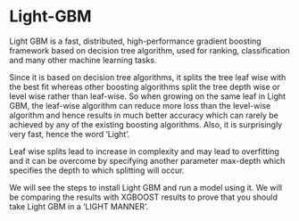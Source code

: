 # Light-GBM
Light GBM is a fast, distributed, high-performance gradient boosting framework based on decision tree algorithm, used for ranking, classification and many other machine learning tasks.

Since it is based on decision tree algorithms, it splits the tree leaf wise with the best fit whereas other boosting algorithms split the tree depth wise or level wise rather than leaf-wise. So when growing on the same leaf in Light GBM, the leaf-wise algorithm can reduce more loss than the level-wise algorithm and hence results in much better accuracy which can rarely be achieved by any of the existing boosting algorithms. Also, it is surprisingly very fast, hence the word ‘Light’.

Leaf wise splits lead to increase in complexity and may lead to overfitting and it can be overcome by specifying another parameter max-depth which specifies the depth to which splitting will occur.

We will see the steps to install Light GBM and run a model using it. We will be comparing the results with XGBOOST results to prove that you should take Light GBM in a ‘LIGHT MANNER’.

